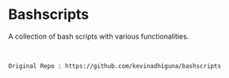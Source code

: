 # Bashscripts

A collection of bash scripts with various functionalities.

<br />

```
Original Repo : https://github.com/kevinadhiguna/bashscripts
```
